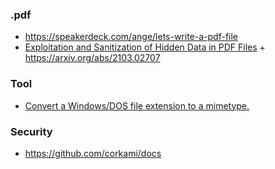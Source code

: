 ### .pdf

- https://speakerdeck.com/ange/lets-write-a-pdf-file
- [Exploitation and Sanitization of Hidden Data in PDF Files](https://arxiv.org/pdf/2103.02707.pdf) + https://arxiv.org/abs/2103.02707

### Tool

- [Convert a Windows/DOS file extension to a mimetype.](https://dorper.me/ext2mime)

### Security

- https://github.com/corkami/docs
